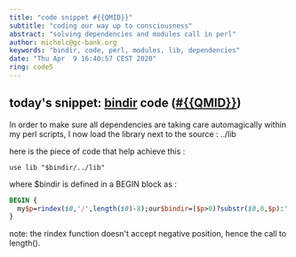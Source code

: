 ```yaml
---
title: "code snippet #{{QMID}}"
subtitle: "coding our way up to consciousness"
abstract: "solving dependencies and modules call in perl"
author: michelc@gc-bank.org
keywords: "bindir, code, perl, modules, lib, dependencies"
date: "Thu Apr  9 16:40:57 CEST 2020"
ring: code5
---
```

## today's snippet: [bindir](https://cloudflare-ipfs.com/ipfs/{{QM}}) code ([#{{QMID}}][snip])

In order to make sure all dependencies are taking care automagically
within my perl scripts, I now load the library next to the source : ../lib

here is the piece of code that help achieve this :

``use lib "$bindir/../lib"``

where $bindir is defined in a BEGIN block as :

```perl
BEGIN {
  my$p=rindex($0,'/',length($0)-8);our$bindir=($p>0)?substr($0,0,$p):'.';
}
```

note: the rindex function doesn't accept negative position, hence the call to length().

[snip]: https://qwant.com/?q=%26g+%23{{QMID}}

<!--
 $qm: {{QM}}$
 -->
